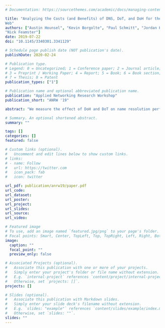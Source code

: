 ```yaml
---
# Documentation: https://sourcethemes.com/academic/docs/managing-content/

title: "Analyzing the Costs (and Benefits) of DNS, DoT, and DoH for the Modern
Web"
authors: ["Austin Hounsel", "Kevin Borgolte", "Paul Schmitt", "Jordan Holland",
"Nick Feamster"]
date: 2019-07-22
doi: "10.1145/3340301.3341129"

# Schedule page publish date (NOT publication's date).
publishDate: 2020-02-24

# Publication type.
# Legend: 0 = Uncategorized; 1 = Conference paper; 2 = Journal article;
# 3 = Preprint / Working Paper; 4 = Report; 5 = Book; 6 = Book section;
# 7 = Thesis; 8 = Patent
publication_types: ["1"]

# Publication name and optional abbreviated publication name.
publication: "Applied Networking Research Workshop"
publication_short: "ANRW '19"

abstract: "We measure the effect of DoH and DoT on name resolution performance and content delivery. We find that although DoH and DoT response times can be higher than for conventional DNS (Do53), DoT performs better than DoH and Do53 in terms of page load times. However, when network conditions degrade, webpages load quickest with Do53, and up to one second faster compared to DoH. Furthermore, in a substantial amount of cases, a webpage may not load at all with DoH, while it loads successfully with DoT and Do53. Our in-depth analysis reveals various opportunities to readily improve DNS performance, for example through opportunistic partial responses and wire format caching."

# Summary. An optional shortened abstract.
summary: ""

tags: []
categories: []
featured: false

# Custom links (optional).
#   Uncomment and edit lines below to show custom links.
# links:
# - name: Follow
#   url: https://twitter.com
#   icon_pack: fab
#   icon: twitter

url_pdf: publication/anrw19/paper.pdf
url_code:
url_dataset:
url_poster:
url_project:
url_slides:
url_source:
url_video:

# Featured image
# To use, add an image named `featured.jpg/png` to your page's folder. 
# Focal points: Smart, Center, TopLeft, Top, TopRight, Left, Right, BottomLeft, Bottom, BottomRight.
image:
  caption: ""
  focal_point: ""
  preview_only: false

# Associated Projects (optional).
#   Associate this publication with one or more of your projects.
#   Simply enter your project's folder or file name without extension.
#   E.g. `internal-project` references `content/project/internal-project/index.md`.
#   Otherwise, set `projects: []`.
projects: []

# Slides (optional).
#   Associate this publication with Markdown slides.
#   Simply enter your slide deck's filename without extension.
#   E.g. `slides: "example"` references `content/slides/example/index.md`.
#   Otherwise, set `slides: ""`.
slides: ""
---
```

